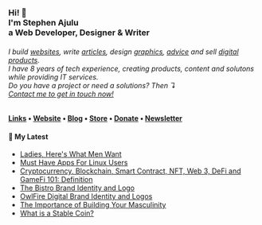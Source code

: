   <!-- Hi there! Feel free to make this your own but don't use my data. Attributions are welcomed --> 
<h3>Hi! 👋<br>I'm Stephen Ajulu<br>a Web Developer, Designer & Writer</h3>
<h6>I build <a href="https://stephenajulu.com/portfolio">websites</a>, write <a href="https://stephenajulu.com/blog">articles</a>, design <a href="https://stephenajulu.com/portfolio">graphics</a>, <a href="https://stephenajulu.com/book-a-consultation">advice</a> and sell <a href="https://stephenajulu.com/store">digital products</a>.<br>I have 8 years of tech experience, creating products, content and solutons while providing IT services.<br>Do you have a project or need a solutions? Then ↴<br><a href="https://stephenajulu.com/contact">Contact me to get in touch now!</a></h6>

<h4> <a href="https://stephenajulu.com/links">Links</a> • <a href="https://stephenajulu.com">Website</a> • <a href="https://stephenajulu.com/blog">Blog</a> • <a href="https://stephenajulu.com/store">Store</a> • <a href="https://www.paypal.com/donate/?hosted_button_id=SLNMRAJ59LRC8">Donate</a> • <a href="https://stephenajulu.substack.com">Newsletter</a></h4>

<h4>📕 My Latest</h4>

<!-- BLOG-POST-LIST:START -->
- [Ladies, Here&#39;s What Men Want](https://stephenajulu.com/blog/ladies-here-s-what-men-want/)
- [Must Have Apps For Linux Users](https://stephenajulu.com/blog/must-have-apps-for-linux-users/)
- [Cryptocurrency, Blockchain, Smart Contract, NFT, Web 3, DeFi and GameFi 101: Definition](https://stephenajulu.com/blog/cryptocurrency-blockchain-smart-contract-nft-web-3-defi-and-gamefi-101-definition/)
- [The Bistro Brand Identity and Logo](https://stephenajulu.com/store/the-bistro-brand-identity-and-logo/)
- [OwlFire Digital Brand Identity and Logos](https://stephenajulu.com/store/owlfire-digital-brand-identity-and-logos/)
- [The Importance of Building Your Masculinity](https://stephenajulu.com/blog/the-importance-of-creating-a-masculine-character/)
- [What is a Stable Coin?](https://stephenajulu.com/blog/what-are-stable-coins/)
<!-- BLOG-POST-LIST:END -->

